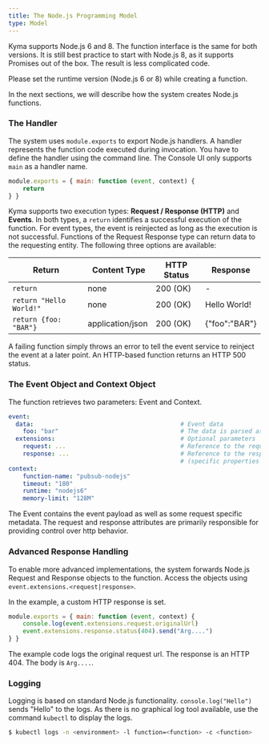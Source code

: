 ```yaml
---
title: The Node.js Programming Model
type: Model
---
```


Kyma supports Node.js 6 and 8. The function interface is the same for both versions. It is still best practice to start with Node.js 8, as it supports Promises out of the box. The result is less complicated code.

Please set the runtime version (Node.js 6 or 8) while creating a function.

In the next sections, we will describe how the system creates Node.js functions.

### The Handler

The system uses ```module.exports``` to export Node.js handlers. A handler represents the function code executed during invocation. You have to define the handler using the command line. The Console UI only supports ```main``` as a handler name.

```JavaScript
module.exports = { main: function (event, context) {
    return
} }
```

Kyma  supports two execution types: **Request / Response (HTTP)** and **Events**. In both types, a ```return``` identifies a successful execution of the function. For event types, the event is reinjected as long as the execution is not successful. Functions of the Request Response type can return data to the requesting entity. The following three options are available:

| Return                      | Content Type     | HTTP Status | Response      |
| --------------------------- | ---------------- | ----------- | ------------- |
| ```return```                | none             | 200 (OK)    | -             |
| ```return "Hello World!"``` | none             | 200 (OK)    | Hello World!  |
| ```return {foo: "BAR"}```   | application/json | 200 (OK)    | {"foo":"BAR"} |

A failing function simply throws an error to tell the event service to reinject the event at a later point. An HTTP-based function returns an HTTP 500 status.

### The Event Object and Context Object

The function retrieves two parameters: Event and Context.

```yaml
event:
  data:                                         # Event data
    foo: "bar"                                  # The data is parsed as JSON when required
  extensions:                                   # Optional parameters
    request: ...                                # Reference to the request received
    response: ...                               # Reference to the response to send
                                                # (specific properties will depend on the function language)
context:
    function-name: "pubsub-nodejs"
    timeout: "180"
    runtime: "nodejs6"
    memory-limit: "128M"
```

The Event contains the event payload as well as some request specific metadata. The request and response attributes are primarily responsible for providing control over http behavior.

### Advanced Response Handling

To enable more advanced implementations, the system forwards Node.js Request and Response objects to the function. Access the objects using ```event.extensions.<request|response>```.

In the example, a custom HTTP response is set.

```JavaScript
module.exports = { main: function (event, context) {
    console.log(event.extensions.request.originalUrl)
    event.extensions.response.status(404).send("Arg....")
} }
```

The example code logs the original request url. The response is an HTTP 404. The body is ```Arg....```.

### Logging

Logging is based on standard Node.js functionality. ```console.log("Hello")``` sends "Hello" to the logs. As there is no graphical log tool available, use the command ```kubectl``` to display the logs.

```sh
$ kubectl logs -n <environment> -l function=<function> -c <function>
```
